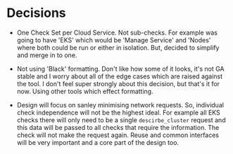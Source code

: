 # Decisions

* One Check Set per Cloud Service. Not sub-checks. For example was going to have 'EKS' which would be 'Manage Service' and 'Nodes' where both could be run or either in isolation. But, decided to simplify and merge in to one.

* Not using 'Black' formatting. Don't like how some of it looks, it's not GA stable and I worry about all of the edge cases which are raised against the tool. I don't feel super strongly about this decision, but that's it for now. Using other tools which effect formatting.

* Design will focus on sanley minimising network requests. So, individual check independence will not be the highest ideal. For example all EKS checks there will only need to be a single `descirbe_cluster` request and this data will be passed to all checks that require the information. The check will not make the request again. Reuse and common interfaces will be very important and a core part of the design too.
